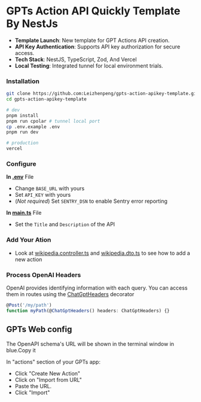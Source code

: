 
#  GPTs Action API Quickly Template By NestJs

- **Template Launch**: New template for GPT Actions API creation.
- **API Key Authentication**: Supports API key authorization for secure access.
- **Tech Stack**: NestJS, TypeScript, Zod, And Vercel
- **Local Testing**: Integrated tunnel for local environment trials.

### Installation
```bash
git clone https://github.com:Leizhenpeng/gpts-action-apikey-template.git
cd gpts-action-apikey-template

# dev
pnpm install
pnpm run cpolar # tunnel local port
cp .env.example .env
pnpm run dev

# production
vercel 
```

### Configure

**In [.env](./.env)** File
  - Change `BASE_URL` with yours 
  - Set `API_KEY` with yours
  - (_Not required_) Set `SENTRY_DSN` to enable Sentry error reporting
    
**In [main.ts](./src/main.ts)** File
  - Set the `Title` and `Description` of the API

### Add Your Ation

- Look at [wikipedia.controller.ts](./src/wikipedia/wikipedia.controller.ts) and [wikipedia.dto.ts](./src/wikipedia/wikipedia.dto.ts) to see how to add a new action

### Process OpenAI Headers

OpenAI provides identifying information with each query. You can access them in routes using the [ChatGptHeaders](./src/chat-gpt/chat-gpt.dto.ts) decorator

```ts
@Post('/my/path')
function myPath(@ChatGptHeaders() headers: ChatGptHeaders) {}
```

## GPTs Web config

The OpenAPI schema's URL will be shown in the terminal window in blue.Copy it

In "actions" section of your GPTs app:
- Click "Create New Action"
- Click on "Import from URL"
- Paste the URL.
- Click "Import"


